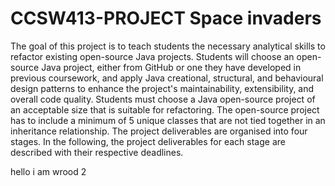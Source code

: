 # CCSW413-PROJECT Space  invaders
The goal of this project is to teach students the necessary analytical skills to refactor existing open-source Java projects. Students will choose an open-source Java project, either from GitHub or one they have developed in previous coursework, and apply Java creational, structural, and behavioural design patterns to enhance the project's maintainability, extensibility, and overall code quality. Students must choose a Java open-source project of an acceptable size that is suitable for refactoring. The open-source project has to include a minimum of 5 unique classes that are not tied together in an inheritance relationship. The project deliverables are organised into four stages. In the following, the project deliverables for each stage are described with their respective deadlines.

hello i am wrood 2
